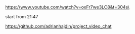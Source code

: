 https://www.youtube.com/watch?v=oxFr7we3LC8&t=304s\

start from 21:47

https://github.com/adrianhajdin/project_video_chat